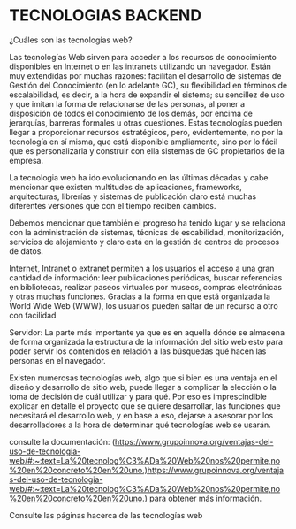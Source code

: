 # TECNOLOGIAS BACKEND
¿Cuáles son las tecnologías web?

Las tecnologías Web sirven para acceder a los recursos de conocimiento disponibles en Internet o en las intranets utilizando un navegador. Están muy extendidas por muchas razones: facilitan el desarrollo de sistemas de Gestión del Conocimiento (en lo adelante GC), su flexibilidad en términos de escalabilidad, es decir, a la hora de expandir el sistema; su sencillez de uso y que imitan la forma de relacionarse de las personas, al poner a disposición de todos el conocimiento de los demás, por encima de jerarquías, barreras formales u otras cuestiones. Estas tecnologías pueden llegar a proporcionar recursos estratégicos, pero, evidentemente, no por la tecnología en sí misma, que está disponible ampliamente, sino por lo fácil que es personalizarla y construir con ella sistemas de GC propietarios de la empresa.

La tecnologia web ha ido evolucionando en las últimas décadas y cabe mencionar que existen multitudes de aplicaciones, frameworks, arquitecturas, librerías y sistemas de publicación claro está muchas diferentes versiones que con el tiempo reciben cambios.


Debemos mencionar que también el progreso ha tenido lugar y se relaciona con la administración de sistemas, técnicas de escabilidad, monitorización, servicios de alojamiento y claro está en la gestión de centros de procesos de datos.


Internet, Intranet o extranet permiten a los usuarios el acceso a una gran cantidad de información: leer publicaciones periódicas, buscar referencias en bibliotecas, realizar paseos virtuales por museos, compras electrónicas y otras muchas funciones. Gracias a la forma en que está organizada la World Wide Web (WWW), los usuarios pueden saltar de un recurso a otro con facilidad


Servidor: La parte más importante ya que es en aquella dónde se almacena de forma organizada la estructura de la información del sitio web esto para poder servir los contenidos en relación a las búsquedas qué hacen las personas en el navegador.


Existen numerosas tecnologías web, algo que si bien es una ventaja en el diseño y desarrollo de sitio web, puede llegar a complicar la elección o la toma de decisión de cuál utilizar y para qué. Por eso es imprescindible explicar en detalle el proyecto que se quiere desarrollar, las funciones que necesitará el desarrollo web, y en base a eso, dejarse a asesorar por los desarrolladores a la hora de determinar qué tecnologías web se usarán.


consulte la documentación: (https://www.grupoinnova.org/ventajas-del-uso-de-tecnologia-web/#:~:text=La%20tecnolog%C3%ADa%20Web%20nos%20permite,no%20en%20concreto%20en%20uno.)https://www.grupoinnova.org/ventajas-del-uso-de-tecnologia-web/#:~:text=La%20tecnolog%C3%ADa%20Web%20nos%20permite,no%20en%20concreto%20en%20uno.) para obtener más información.

Consulte las páginas hacerca de las tecnologías web 

```{tableofcontents}
```
